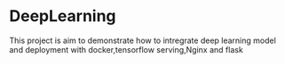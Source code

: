 # DeepLearning
This project is aim to demonstrate how to intregrate deep learning model and deployment with docker,tensorflow serving,Nginx and flask
